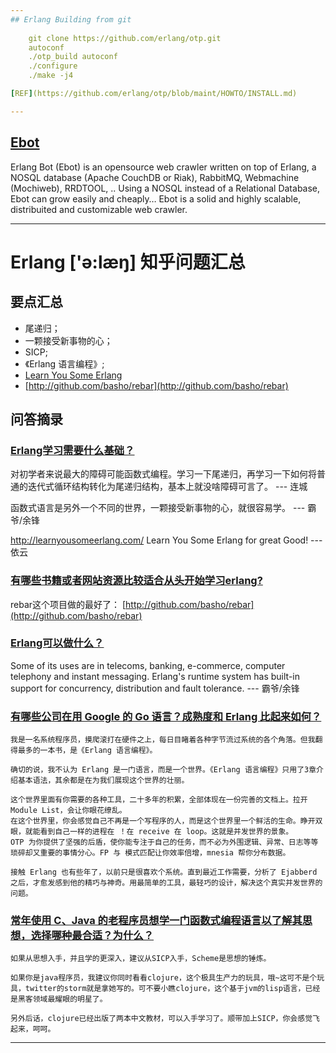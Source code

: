 ```yaml
---
## Erlang Building from git
	
	git clone https://github.com/erlang/otp.git
	autoconf
	./otp_build autoconf
    ./configure 
    ./make -j4

[REF](https://github.com/erlang/otp/blob/maint/HOWTO/INSTALL.md)

---
```

## [Ebot](http://www.redaelli.org/matteo-blog/projects/ebot/)
Erlang Bot (Ebot) is an opensource web crawler written on top of Erlang, a NOSQL database (Apache CouchDB or Riak),  RabbitMQ, Webmachine (Mochiweb), RRDTOOL, .. Using a NOSQL instead of a Relational Database, Ebot can grow easily and cheaply…  Ebot is a solid and highly scalable, distribuited and customizable web crawler.

---
# Erlang ['ə:læŋ] 知乎问题汇总

## 要点汇总
* 尾递归；
* 一颗接受新事物的心；
* SICP;
* 《Erlang 语言编程》;
* [Learn You Some Erlang](http://learnyousomeerlang.com/)
* [http://github.com/basho/rebar](http://github.com/basho/rebar)

## 问答摘录

### [Erlang学习需要什么基础？](http://www.zhihu.com/question/19938101)

对初学者来说最大的障碍可能函数式编程。学习一下尾递归，再学习一下如何将普通的迭代式循环结构转化为尾递归结构，基本上就没啥障碍可言了。 --- 连城

函数式语言是另外一个不同的世界，一颗接受新事物的心，就很容易学。 --- 霸爷/余锋

http://learnyousomeerlang.com/ Learn You Some Erlang for great Good! --- 依云

### [有哪些书籍或者网站资源比较适合从头开始学习erlang?](http://www.zhihu.com/question/19836004)
rebar这个项目做的最好了： [http://github.com/basho/rebar](http://github.com/basho/rebar)

### [Erlang可以做什么？](http://www.zhihu.com/question/19929730)
Some of its uses are in telecoms, banking, e-commerce, computer telephony and instant messaging. Erlang's runtime system has built-in support for concurrency, distribution and fault tolerance. --- 霸爷/余锋

### [有哪些公司在用 Google 的 Go 语言？成熟度和 Erlang 比起来如何？](http://www.zhihu.com/question/19664126)
``` --- Rico
我是一名系统程序员，摸爬滚打在硬件之上，每日目睹着各种字节流过系统的各个角落。但我翻得最多的一本书，是《Erlang 语言编程》。

确切的说，我不认为 Erlang 是一门语言，而是一个世界。《Erlang 语言编程》只用了3章介绍基本语法，其余都是在为我们展现这个世界的壮丽。

这个世界里面有你需要的各种工具，二十多年的积累，全部体现在一份完善的文档上。拉开 Module List，会让你眼花缭乱。
在这个世界里，你会感觉自己不再是一个写程序的人，而是这个世界里一个鲜活的生命。睁开双眼，就能看到自己一样的进程在 ！在 receive 在 loop。这就是并发世界的景象。
OTP 为你提供了坚强的后盾，使你能专注于自己的任务，而不必为外围逻辑、异常、日志等等琐碎却又重要的事情分心。FP 与 模式匹配让你效率倍增，mnesia 帮你分布数据。

接触 Erlang 也有些年了，以前只是很喜欢个系统。直到最近工作需要，分析了 Ejabberd 之后，才愈发感到他的精巧与神奇。用最简单的工具，最轻巧的设计，解决这个真实并发世界的问题。
```

### [常年使用 C、Java 的老程序员想学一门函数式编程语言以了解其思想，选择哪种最合适？为什么？](http://www.zhihu.com/question/20402619)
``` --- 学文，数学初学者
如果从思想入手，并且学的更深入，建议从SICP入手，Scheme是思想的锤炼。

如果你是java程序员，我建议你同时看看clojure，这个极具生产力的玩具，哦~这可不是个玩具，twitter的storm就是拿她写的。可不要小瞧clojure，这个基于jvm的lisp语言，已经是黑客领域最耀眼的明星了。

另外后话，clojure已经出版了两本中文教材，可以入手学习了。顺带加上SICP，你会感觉飞起来，呵呵。
```

---